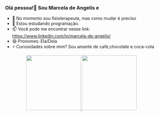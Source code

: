 ### Olá pessoa!👋 Sou Marcela de Angelis e 

- 🔭 No momento sou fisioterapeuta, mas como mudar é preciso
- 🌱 Estou estudando programação.
- 📫 Você pode me encontrar nesse link: https://www.linkedin.com/in/marcela-de-angelis/
- 😄 Pronomes: Ela/Dela
- ⚡ Curiosidades sobre mim? Sou amante de café,chocolate e coca-cola
<div align="center">
  <a href="https://github.com/rafaballerini">
  <img height="180em" src="https://github-readme-stats.vercel.app/api?username=Angelis2021&show_icons=true&theme=dracula&include_all_commits=true&count_private=true"/>
  <img height="180em" src="https://github-readme-stats.vercel.app/api/top-langs/?username=Angelis2021&layout=compact&langs_count=7&theme=dracula"/>
</div>
  
 
